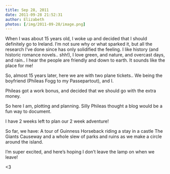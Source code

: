 ```yaml
---
title: Sep 28, 2011
date: 2011-09-28 21:52:31
author: Elizabeth
photos: [/img/2011-09-28/image.png]
---
```

When I was about 15 years old, I woke up and decided that I should definitely go to Ireland. I’m not sure why or what sparked it, but all the research I’ve done since has only solidified the feeling. I like history (and historic romance novels.. shh!), I love green, and nature, and overcast days, and rain<!-- more -->.. I hear the people are friendly and down to earth. It sounds like the place for me!

So, almost 15 years later, here we are with two plane tickets.. We being the boyfriend (Phileas Fogg to my Passepartout), and I.

Phileas got a work bonus, and decided that we should go with the extra money.

So here I am, plotting and planning. Silly Phileas thought a blog would be a fun way to document.

I have 2 weeks left to plan our 2 week adventure!

So far, we have:
A tour of Guinness
Horseback riding
a stay in a castle
The Giants Causeway
and a whole slew of parks and ruins as we make a circle around the island.

I’m super excited, and here’s hoping I don’t leave the lamp on when we leave!

<3